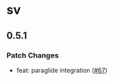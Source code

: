 # sv

## 0.5.1
### Patch Changes


- feat: paraglide integration ([#67](https://github.com/sveltejs/cli/pull/67))
